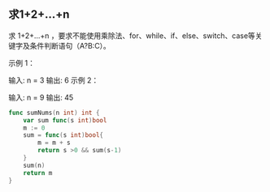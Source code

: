 ## 求1+2+…+n
求 1+2+...+n ，要求不能使用乘除法、for、while、if、else、switch、case等关键字及条件判断语句（A?B:C）。

 

示例 1：

输入: n = 3
输出: 6
示例 2：

输入: n = 9
输出: 45

```go
func sumNums(n int) int {
    var sum func(s int)bool
    m := 0
    sum = func(s int)bool{
        m = m + s
        return s >0 && sum(s-1)
    }
    sum(n)
    return m  
}

```
